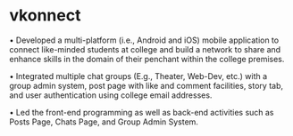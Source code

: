# vkonnect
• Developed a multi-platform (i.e., Android and iOS) mobile application to connect like-minded students at college and build a
network to share and enhance skills in the domain of their penchant within the college premises.

• Integrated multiple chat groups (E.g., Theater, Web-Dev, etc.) with a group admin system, post page with like and comment
facilities, story tab, and user authentication using college email addresses.

• Led the front-end programming as well as back-end activities such as Posts Page, Chats Page, and Group Admin System.
